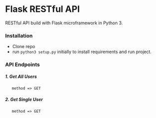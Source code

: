# Flask RESTful API

RESTful API build with Flask microframework in Python 3.

### Installation

* Clone repo
* run ```python3 setup.py``` initially to install requirements and run project.

### API Endpoints

##### 1. Get All Users

```url => /users
   method => GET
```

##### 2. Get Single User

```url => /users/:id
   method => GET
```